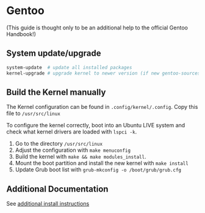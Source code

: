# Gentoo

(This guide is thought only to be an additional help to the official Gentoo Handbook!)

## System update/upgrade

```bash
system-update  # update all installed packages
kernel-upgrade # upgrade kernel to newer version (if new gentoo-sources have been installed with the above command)
```

## Build the Kernel manually

The Kernel configuration can be found in ```.config/kernel/.config```. Copy this file to ```/usr/src/linux```

To configure the kernel correctly, boot into an Ubuntu LIVE system and check what kernel drivers are loaded with ```lspci -k```.

1. Go to the directory ```/usr/src/linux```
2. Adjust the configuration with ```make menuconfig```
3. Build the kernel with ```make && make modules_install```.
4. Mount the boot partition and install the new kernel with ```make install```
5. Update Grub boot list with ```grub-mkconfig -o /boot/grub/grub.cfg```

## Additional Documentation

See [additional install instructions](.docs/README.md)
